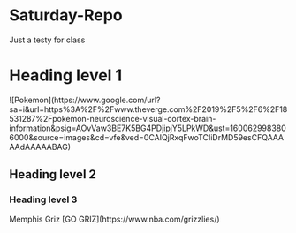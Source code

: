 # Saturday-Repo
Just a testy for class
<h1>Heading level 1</h1>
![Pokemon](https://www.google.com/url?sa=i&url=https%3A%2F%2Fwww.theverge.com%2F2019%2F5%2F6%2F18531287%2Fpokemon-neuroscience-visual-cortex-brain-information&psig=AOvVaw3BE7K5BG4PDjipjY5LPkWD&ust=1600629983806000&source=images&cd=vfe&ved=0CAIQjRxqFwoTCIiDrMD59esCFQAAAAAdAAAAABAG)
<h2>Heading level 2</h2>
<h3>Heading level 3</h3>
Memphis Griz [GO GRIZ](https://www.nba.com/grizzlies/)
